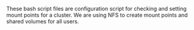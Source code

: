 These bash script files are configuration script for checking and setting mount points for a cluster. We are using NFS to create mount points and shared volumes for all users.
